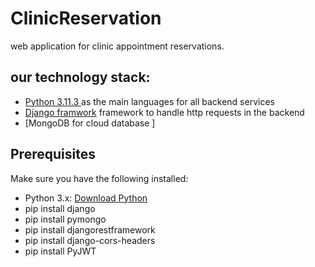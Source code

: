 # ClinicReservation
web application for clinic appointment reservations.

## our technology stack:
- [Python  3.11.3 ](https://www.python.org/downloads) as the main languages for all backend services
- [Django framwork](https://www.djangoproject.com/start/) framework to handle http requests in the backend
- [MongoDB for cloud database ]

 ## Prerequisites

Make sure you have the following installed:
- Python 3.x: [Download Python](https://www.python.org/downloads/)
- pip install django
- pip install pymongo
- pip install djangorestframework
- pip install django-cors-headers
- pip install PyJWT 

